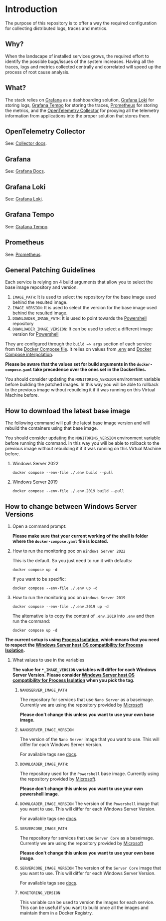 # Introduction

The purpose of this repository is to offer a way the required configuration for collecting distributed logs, traces and metrics.

## Why?

When the landscape of installed services grows, the required effort to identify the possible bugs/issues of the system increases. Having all the traces, logs and metrics collected centrally and correlated will speed up the process of root cause analysis.

## What?

The stack relies on [Grafana](#grafana) as a dashboarding solution, [Grafana Loki](#grafana-loki) for storing logs, [Grafana Tempo](#grafana-tempo) for storing the traces, [Prometheus](#prometheus) for storing the metrics, and the [OpenTelemetry Collector](#opentelemetry-collector) for proxying all the telemetry information from applications into the proper solution that stores them.

## OpenTelemetry Collector

See: [Collector docs](./otel-collector/Readme.md).

## Grafana

See: [Grafana Docs](./grafana/Readme.md).

## Grafana Loki

See: [Grafana Loki](./loki/Readme.md).

## Grafana Tempo

See: [Grafana Tempo](./tempo/Readme.md).

## Prometheus

See: [Prometheus](./prometheus/Readme.md).

## General Patching Guidelines

Each service is relying on 4 build arguments that allow you to select the base image repository and version.

1. `IMAGE_PATH`: It is used to select the repository for the base image used behind the resulted image.
1. `IMAGE_VERSION`: It is used to select the version for the base image used behind the resulted image.
1. `DOWNLOADER_IMAGE_PATH`: It is used to point towards the [Powershell](https://mcr.microsoft.com/en-us/artifact/mar/powershell) repository
1. `DOWNLOADER_IMAGE_VERSION`: It can be used to select a different image version for [Powershell](https://mcr.microsoft.com/en-us/artifact/mar/powershell/tags)

They are configured through the `build => args` section of each service from the [Docker Compose file](./docker-compose.yaml). It relies on values from [.env](./.env) and [Docker Compose interpolation](https://docs.docker.com/compose/how-tos/environment-variables/variable-interpolation/).

**Please be aware that the values set for build arguments in the `docker-compose.yaml` take precedence over the ones set in the Dockerfiles.**

You should consider updating the `MONITORING_VERSION` environment variable before building the patched images. In this way you will be able to rollback to the previous image without rebuilding it if it was running on this Virtual Machine before.

## How to download the latest base image

The following command will pull the latest base image version and will rebuild the containers using that base image.

You should consider updating the `MONITORING_VERSION` environment variable before running this command. In this way you will be able to rollback to the previous image without rebuilding it if it was running on this Virtual Machine before.

1. Windows Server 2022

   ```
   docker compose --env-file ./.env build --pull
   ```

1. Windows Server 2019

   ```
   docker compose --env-file ./.env.2019 build --pull
   ```

## How to change between Windows Server Versions

1. Open a command prompt:

   **Please make sure that your current working of the shell is folder where the `docker-compose.yaml` file is located.**

1. How to run the monitoring poc on `Windows Server 2022`

   This is the default. So you just need to run it with defaults:

   ```
   docker compose up -d
   ```

   If you want to be specific:

   ```
   docker compose --env-file ./.env up -d
   ```

1. How to run the monitoring poc on `Windows Server 2019`

   ```
   docker compose --env-file ./.env.2019 up -d
   ```

   The alternative is to copy the content of `.env.2019` into `.env` and then run the command:

   ```
   docker compose up -d
   ```

**The current setup is using [Process Isolation](https://learn.microsoft.com/en-us/virtualization/windowscontainers/manage-containers/hyperv-container#process-isolation), which means that you need to respect the [Windows Server host OS compatibility for Process Isolation](https://learn.microsoft.com/en-us/virtualization/windowscontainers/deploy-containers/version-compatibility?tabs=windows-server-2025%2Cwindows-11#windows-server-host-os-compatibility).**

1.  What values to use in the variables

    **The value for `*_IMAGE_VERSION` variables will differ for each Windows Server Version. Please consider [Windows Server host OS compatibility for Process Isolation](https://learn.microsoft.com/en-us/virtualization/windowscontainers/deploy-containers/version-compatibility?tabs=windows-server-2025%2Cwindows-11#windows-server-host-os-compatibility) when you pick the tag.**

    1.  `NANOSERVER_IMAGE_PATH`

        The repository for services that use `Nano Server` as a baseimage. Currently we are using the repository provided by [Microsoft](https://mcr.microsoft.com/en-us/artifact/mar/windows/nanoserver/about)

        **Please don't change this unless you want to use your own base image**.

    1.  `NANOSERVER_IMAGE_VERSION`

        The version of the `Nano Server` image that you want to use. This will differ for each Windows Server Version.

        For available tags see [docs](https://mcr.microsoft.com/en-us/artifact/mar/windows/nanoserver/tags).

    1.  `DOWNLOADER_IMAGE_PATH`:

        The repository used for the `Powershell` base image. Currently using the repository provided by [Microsoft](https://mcr.microsoft.com/artifact/mar/powershell).

        **Please don't change this unless you want to use your own powershell image**.

    1.  `DOWNLOADER_IMAGE_VERSION`
        The version of the `Powershell` image that you want to use. This will differ for each Windows Server Version.

        For available tags see [docs](https://mcr.microsoft.com/en-us/artifact/mar/powershell/tags).

    1.  `SERVERCORE_IMAGE_PATH`

        The repository for services that use `Server Core` as a baseimage. Currently we are using the repository provided by [Microsoft](https://mcr.microsoft.com/en-us/artifact/mar/windows/servercore/about)

        **Please don't change this unless you want to use your own base image**.

    1.  `SERVERCORE_IMAGE_VERSION`
        The version of the `Server Core` image that you want to use. This will differ for each Windows Server Version.

        For available tags see [docs](https://mcr.microsoft.com/en-us/artifact/mar/windows/servercore/tags).

    1.  `MONITORING_VERSION`

        This variable can be used to version the images for each service. This can be useful if you want to build once all the images and maintain them in a Docker Registry.
